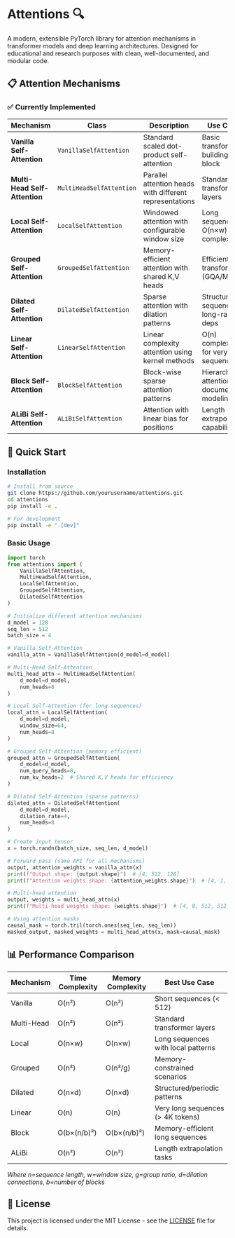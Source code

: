 # Attentions 🔍

A modern, extensible PyTorch library for attention mechanisms in transformer models and deep learning architectures. Designed for educational and research purposes with clean, well-documented, and modular code.

## 📋 Attention Mechanisms

### ✅ Currently Implemented

| Mechanism | Class | Description | Use Case |
|-----------|-------|-------------|----------|
| **Vanilla Self-Attention** | `VanillaSelfAttention` | Standard scaled dot-product self-attention | Basic transformer building block |
| **Multi-Head Self-Attention** | `MultiHeadSelfAttention` | Parallel attention heads with different representations | Standard transformer layers |
| **Local Self-Attention** | `LocalSelfAttention` | Windowed attention with configurable window size | Long sequences, O(n×w) complexity |
| **Grouped Self-Attention** | `GroupedSelfAttention` | Memory-efficient attention with shared K,V heads | Efficient transformers (GQA/MQA) |
| **Dilated Self-Attention** | `DilatedSelfAttention` | Sparse attention with dilation patterns | Structured sequences, long-range deps |
| **Linear Self-Attention** | `LinearSelfAttention` | Linear complexity attention using kernel methods | O(n) complexity for very long sequences |
| **Block Self-Attention** | `BlockSelfAttention` | Block-wise sparse attention patterns | Hierarchical attention, document modeling |
| **ALiBi Self-Attention** | `ALiBiSelfAttention` | Attention with linear bias for positions | Length extrapolation capabilities |

## 🚀 Quick Start

### Installation

```bash
# Install from source
git clone https://github.com/yourusername/attentions.git
cd attentions
pip install -e .

# For development
pip install -e ".[dev]"
```

### Basic Usage

```python
import torch
from attentions import (
    VanillaSelfAttention,
    MultiHeadSelfAttention,
    LocalSelfAttention,
    GroupedSelfAttention,
    DilatedSelfAttention
)

# Initialize different attention mechanisms
d_model = 128
seq_len = 512
batch_size = 4

# Vanilla Self-Attention
vanilla_attn = VanillaSelfAttention(d_model=d_model)

# Multi-Head Self-Attention
multi_head_attn = MultiHeadSelfAttention(
    d_model=d_model,
    num_heads=8
)

# Local Self-Attention (for long sequences)
local_attn = LocalSelfAttention(
    d_model=d_model,
    window_size=64,
    num_heads=8
)

# Grouped Self-Attention (memory efficient)
grouped_attn = GroupedSelfAttention(
    d_model=d_model,
    num_query_heads=8,
    num_kv_heads=2  # Shared K,V heads for efficiency
)

# Dilated Self-Attention (sparse patterns)
dilated_attn = DilatedSelfAttention(
    d_model=d_model,
    dilation_rate=4,
    num_heads=8
)

# Create input tensor
x = torch.randn(batch_size, seq_len, d_model)

# Forward pass (same API for all mechanisms)
output, attention_weights = vanilla_attn(x)
print(f"Output shape: {output.shape}")  # [4, 512, 128]
print(f"Attention weights shape: {attention_weights.shape}")  # [4, 1, 512, 512]

# Multi-head attention
output, weights = multi_head_attn(x)
print(f"Multi-head weights shape: {weights.shape}")  # [4, 8, 512, 512]

# Using attention masks
causal_mask = torch.tril(torch.ones(seq_len, seq_len))
masked_output, masked_weights = multi_head_attn(x, mask=causal_mask)
```

## 📊 Performance Comparison

| Mechanism | Time Complexity | Memory Complexity | Best Use Case |
|-----------|----------------|-------------------|---------------|
| Vanilla | O(n²) | O(n²) | Short sequences (< 512) |
| Multi-Head | O(n²) | O(n²) | Standard transformer layers |
| Local | O(n×w) | O(n×w) | Long sequences with local patterns |
| Grouped | O(n²) | O(n²/g) | Memory-constrained scenarios |
| Dilated | O(n×d) | O(n×d) | Structured/periodic patterns |
| Linear | O(n) | O(n) | Very long sequences (> 4K tokens) |
| Block | O(b×(n/b)²) | O(b×(n/b)²) | Memory-efficient long sequences |
| ALiBi | O(n²) | O(n²) | Length extrapolation tasks |

*Where n=sequence length, w=window size, g=group ratio, d=dilation connections, b=number of blocks*

## 📄 License

This project is licensed under the MIT License - see the [LICENSE](LICENSE) file for details.
